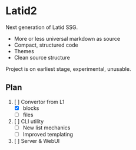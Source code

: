 # Latid2

Next generation of Latid SSG.

- More or less universal markdown as source
- Compact, structured code
- Themes
- Clean source structure

Project is on earliest stage, experimental, unusable.

## Plan

1. [ ] Convertor from L1
   - [x] blocks
   - [ ] files
2. [ ] CLI utility
   - [ ] New list mechanics
   - [ ] Improved templating
3. [ ] Server & WebUI
